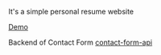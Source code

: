 It's a simple personal resume website

[Demo](https://imberkay.com)

Backend of Contact Form
[contact-form-api](https://www.github.com/bakyazi/contact-form-api)